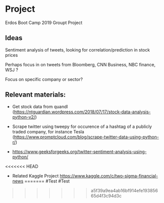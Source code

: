 # Project
Erdos Boot Camp 2019 Groupt Project

## Ideas 

Sentiment analysis of tweets, looking for correlation/prediction in stock prices 

Perhaps focus in on tweets from Bloomberg, CNN Business, NBC finance, WSJ ?

Focus on specific company or sector?

## Relevant materials:

* Get stock data from quandl (https://ntguardian.wordpress.com/2018/07/17/stock-data-analysis-python-v2/)

* Scrape twitter using tweepy for occurence of a hashtag of a publicly traded company, for instance Tesla (https://www.promptcloud.com/blog/scrape-twitter-data-using-python-r/)

* https://www.geeksforgeeks.org/twitter-sentiment-analysis-using-python/

<<<<<<< HEAD
* Related Kaggle Project https://www.kaggle.com/c/two-sigma-financial-news
=======
#Test
#Test
>>>>>>> a5f39a9ea4ab16bf914efe19385665d4f3c94d3c
